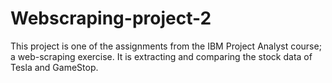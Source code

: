 # Webscraping-project-2
This project is one of the assignments from the IBM Project Analyst course; a web-scraping exercise. It is extracting and comparing the stock data of Tesla and GameStop.
